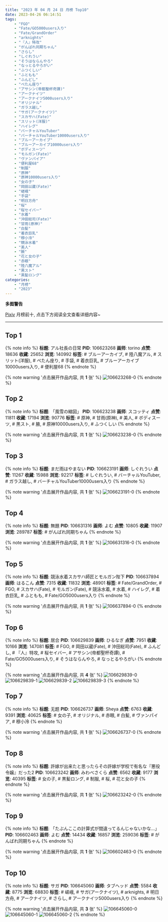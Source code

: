 ```yaml
---
title: "2023 年 04 月 24 日 月榜 Top10"
date: 2023-04-26 06:14:51
tags:
    - "FGO"
    - "Fate/GO5000users入り"
    - "Fate/GrandOrder"
    - "arknights"
    - "『人』特攻"
    - "がんばれ同期ちゃん"
    - "さらし"
    - "しぐれうい"
    - "そうはならんやろ"
    - "なっとるやろがい"
    - "ふつくしい"
    - "ふともも"
    - "ふんどし"
    - "ぺたん座り"
    - "アサシン(帝都聖杯奇譚)"
    - "アークナイツ"
    - "アークナイツ5000users入り"
    - "オリジナル"
    - "ガラス越し"
    - "サガ(アークナイツ)"
    - "スカサハ(Fate)"
    - "スリット(洋服)"
    - "ハイレグ"
    - "バーチャルYouTuber"
    - "バーチャルYouTuber10000users入り"
    - "ブルーアーカイブ"
    - "ブルーアーカイブ10000users入り"
    - "ボディスーツ"
    - "モルガン(Fate)"
    - "ヴァンパイア"
    - "便利屋68"
    - "制服"
    - "原神"
    - "原神10000users入り"
    - "女の子"
    - "岡田以蔵(Fate)"
    - "嵯峨"
    - "手袋"
    - "明日方舟"
    - "桜"
    - "桜セイバー"
    - "水着"
    - "沖田総司(Fate)"
    - "甘雨(原神)"
    - "白髪"
    - "着衣巨乳"
    - "穆小泠"
    - "競泳水着"
    - "美人"
    - "腋"
    - "花と女の子"
    - "赤眼"
    - "陸八魔アル"
    - "黒スト"
    - "黒髪ロング"
categories:
    - "月榜"
    - "2023"
---
```


<i class="fa fa-triangle-exclamation"></i>**多图警告**<i class="fa fa-triangle-exclamation"></i>

[Pixiv](https://www.pixiv.net/) 月榜前十, 点击下方阅读全文查看详细内容~

<!-- more -->

---

## Top 1

{% note info %}
**标题**: アル社長の日常
**PID**: 106623268 **画师**: torino
**点赞**: 18636 **收藏**: 25652 **浏览**: 140992
**标签**: # ブルーアーカイブ, # 陸八魔アル, # スリット(洋服), # ぺたん座り, # 手袋, # 着衣巨乳, # ブルーアーカイブ10000users入り, # 便利屋68
{% endnote %}

{% note warning '点击展开作品内容, 共 **1** 张' %}
![106623268-0](https://i.pixiv.re/img-original/img/2023/03/28/00/00/55/106623268_p0.jpg)
{% endnote %}

## Top 2

{% note info %}
**标题**: 「風雪の縮図」
**PID**: 106623238 **画师**: スコッティ
**点赞**: 11811 **收藏**: 17194 **浏览**: 90776
**标签**: # 原神, # 甘雨(原神), # 美人, # ボディスーツ, # 黒スト, # 腋, # 原神10000users入り, # ふつくしい
{% endnote %}

{% note warning '点击展开作品内容, 共 **1** 张' %}
![106623238-0](https://i.pixiv.re/img-original/img/2023/03/28/00/00/39/106623238_p0.jpg)
{% endnote %}

## Top 3

{% note info %}
**标题**: まだ雨はやまない
**PID**: 106623191 **画师**: しぐれうい
**点赞**: 11267 **收藏**: 15988 **浏览**: 92217
**标签**: # しぐれうい, # バーチャルYouTuber, # ガラス越し, # バーチャルYouTuber10000users入り
{% endnote %}

{% note warning '点击展开作品内容, 共 **1** 张' %}
![106623191-0](https://i.pixiv.re/img-original/img/2023/03/28/00/00/21/106623191_p0.jpg)
{% endnote %}

## Top 4

{% note info %}
**标题**: 無題
**PID**: 106631316 **画师**: よむ
**点赞**: 10805 **收藏**: 11907 **浏览**: 289787
**标签**: # がんばれ同期ちゃん
{% endnote %}

{% note warning '点击展开作品内容, 共 **1** 张' %}
![106631316-0](https://i.pixiv.re/img-original/img/2023/03/28/08/04/14/106631316_p0.png)
{% endnote %}

## Top 5

{% note info %}
**标题**: 競泳水着スカサハ師匠とモルガン陛下
**PID**: 106637894 **画师**: はるこん
**点赞**: 7315 **收藏**: 11832 **浏览**: 48901
**标签**: # Fate/GrandOrder, # FGO, # スカサハ(Fate), # モルガン(Fate), # 競泳水着, # 水着, # ハイレグ, # 着衣巨乳, # ふともも, # Fate/GO5000users入り
{% endnote %}

{% note warning '点击展开作品内容, 共 **1** 张' %}
![106637894-0](https://i.pixiv.re/img-original/img/2023/03/28/15/27/19/106637894_p0.png)
{% endnote %}

## Top 6

{% note info %}
**标题**: 居合
**PID**: 106629839 **画师**: ひるなぎ
**点赞**: 7951 **收藏**: 10166 **浏览**: 147081
**标签**: # FGO, # 岡田以蔵(Fate), # 沖田総司(Fate), # ふんどし, # 『人』特攻, # 桜セイバー, # アサシン(帝都聖杯奇譚), # Fate/GO5000users入り, # そうはならんやろ, # なっとるやろがい
{% endnote %}

{% note warning '点击展开作品内容, 共 **4** 张' %}
![106629839-0](https://i.pixiv.re/img-original/img/2023/03/28/06/00/08/106629839_p0.jpg)
![106629839-1](https://i.pixiv.re/img-original/img/2023/03/28/06/00/08/106629839_p1.jpg)
![106629839-2](https://i.pixiv.re/img-original/img/2023/03/28/06/00/08/106629839_p2.jpg)
![106629839-3](https://i.pixiv.re/img-original/img/2023/03/28/06/00/08/106629839_p3.jpg)
{% endnote %}

## Top 7

{% note info %}
**标题**: 无题
**PID**: 106626737 **画师**: Sheya
**点赞**: 6763 **收藏**: 9391 **浏览**: 40625
**标签**: # 女の子, # オリジナル, # 赤眼, # 白髪, # ヴァンパイア, # 穆小泠
{% endnote %}

{% note warning '点击展开作品内容, 共 **1** 张' %}
![106626737-0](https://i.pixiv.re/img-original/img/2023/03/28/01/48/54/106626737_p0.jpg)
{% endnote %}

## Top 8

{% note info %}
**标题**: 許嫁が出来たと思ったらその許嫁が学校で有名な『悪役令嬢』だった2
**PID**: 106623242 **画师**: みわべさくら
**点赞**: 6562 **收藏**: 9177 **浏览**: 40395
**标签**: # 女の子, # 黒髪ロング, # 制服, # 桜, # 花と女の子
{% endnote %}

{% note warning '点击展开作品内容, 共 **1** 张' %}
![106623242-0](https://i.pixiv.re/img-original/img/2023/03/28/00/00/43/106623242_p0.jpg)
{% endnote %}

## Top 9

{% note info %}
**标题**: 「たぶんここの計算式が間違ってるんじゃないかな…」
**PID**: 106602463 **画师**: よむ
**点赞**: 14434 **收藏**: 16857 **浏览**: 259036
**标签**: # がんばれ同期ちゃん
{% endnote %}

{% note warning '点击展开作品内容, 共 **1** 张' %}
![106602463-0](https://i.pixiv.re/img-original/img/2023/03/27/08/05/53/106602463_p0.png)
{% endnote %}

## Top 10

{% note info %}
**标题**: サガ
**PID**: 106645060 **画师**: タブヘッド
**点赞**: 5584 **收藏**: 8775 **浏览**: 68830
**标签**: # 嵯峨, # サガ(アークナイツ), # arknights, # 明日方舟, # アークナイツ, # さらし, # アークナイツ5000users入り
{% endnote %}

{% note warning '点击展开作品内容, 共 **3** 张' %}
![106645060-0](https://i.pixiv.re/img-original/img/2023/03/28/20/37/53/106645060_p0.jpg)
![106645060-1](https://i.pixiv.re/img-original/img/2023/03/28/20/37/53/106645060_p1.jpg)
![106645060-2](https://i.pixiv.re/img-original/img/2023/03/28/20/37/53/106645060_p2.jpg)
{% endnote %}
